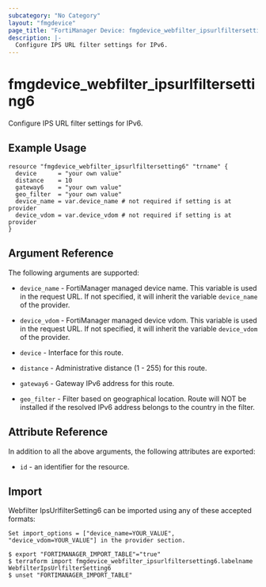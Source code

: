 ```yaml
---
subcategory: "No Category"
layout: "fmgdevice"
page_title: "FortiManager Device: fmgdevice_webfilter_ipsurlfiltersetting6"
description: |-
  Configure IPS URL filter settings for IPv6.
---
```


# fmgdevice_webfilter_ipsurlfiltersetting6
Configure IPS URL filter settings for IPv6.

## Example Usage

```hcl
resource "fmgdevice_webfilter_ipsurlfiltersetting6" "trname" {
  device      = "your own value"
  distance    = 10
  gateway6    = "your own value"
  geo_filter  = "your own value"
  device_name = var.device_name # not required if setting is at provider
  device_vdom = var.device_vdom # not required if setting is at provider
}
```

## Argument Reference


The following arguments are supported:

* `device_name` - FortiManager managed device name. This variable is used in the request URL. If not specified, it will inherit the variable `device_name` of the provider.
* `device_vdom` - FortiManager managed device vdom. This variable is used in the request URL. If not specified, it will inherit the variable `device_vdom` of the provider.

* `device` - Interface for this route.
* `distance` - Administrative distance (1 - 255) for this route.
* `gateway6` - Gateway IPv6 address for this route.
* `geo_filter` - Filter based on geographical location. Route will NOT be installed if the resolved IPv6 address belongs to the country in the filter.


## Attribute Reference

In addition to all the above arguments, the following attributes are exported:
* `id` - an identifier for the resource.

## Import

Webfilter IpsUrlfilterSetting6 can be imported using any of these accepted formats:
```
Set import_options = ["device_name=YOUR_VALUE", "device_vdom=YOUR_VALUE"] in the provider section.

$ export "FORTIMANAGER_IMPORT_TABLE"="true"
$ terraform import fmgdevice_webfilter_ipsurlfiltersetting6.labelname WebfilterIpsUrlfilterSetting6
$ unset "FORTIMANAGER_IMPORT_TABLE"
```

